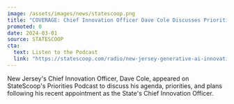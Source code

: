 ```yaml
---
image: /assets/images/news/statescoop.png
title: "COVERAGE: Chief Innovation Officer Dave Cole Discusses Priorities, Plans"
promoted: 0
date: 2024-03-01
source: STATESCOOP
cta:
  text: Listen to the Podcast
  link: "https://statescoop.com/radio/new-jersey-generative-ai-innovation-dave-cole/"
---
```


New Jersey's Chief Innovation Officer, Dave Cole, appeared on StateScoop's Priorities Podcast to discuss his agenda, priorities, and plans following his recent appointment as the State's Chief Innovation Officer.
